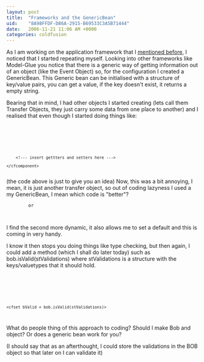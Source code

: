 ```yaml
---
layout: post
title:  "Frameworks and the GenericBean"
uid:	"8A98FFDF-D86A-2915-B69533C3A5B71444"
date:   2006-11-21 11:06 AM +0000
categories: coldfusion
---
```

As I am working on the application framework that I <a href="http://www.markdrew.co.uk/blog/index.cfm/2006/11/20/Creating-your-own-framework-and-why-you-should-do-it">mentioned before</a>, I noticed that I started repeating myself. Looking into other frameworks like Model-Glue you notice that there is a generic way of getting information out of an object (like the Event Object) so, for the configuration I created a GenericBean. This Generic bean can be initialised with a structure of key/value pairs, you can get a value, if the key doesn't exist, it returns a empty string.

Bearing that in mind, I had other objects I started creating (lets call them Transfer Objects, they just carry some data from one place to another) and I realised that even though I started doing things like:

<code>
	<cfcomponent name="Bob">
		<cfproperty name="name" default="">
		<cfproperty name="age" default="">
	
		<!--- insert gettters and setters here --->
	
	</cfcomponent>
</code>
(the code above is just to give you an idea)
Now, this was a bit annoying, I mean, it is just another transfer object, so out of coding lazyness I used a my GenericBean, I mean which code is "better"?

<code>
	<cfset Age = Bob.getAge()>
		or
	<cfset Age = Bob.getValue('age', 0)>
	
</code>

I find the second more dynamic, it also allows me to set a default and this is coming in very handy.

I know it then stops you doing things like type checking, but then again, I could add a method (which I shall do later today) such as bob.isValid(stValidations) where stValidations is a structure with the keys/valuetypes that it should hold.

<code>
	<cfset stValidations = StructNew()>
	<cfset stValidations.name = "string">
	<cfset stValiudations.age = "numeric">
		
	<cfset bValid = bob.isValid(stValidations)>
</code>


What do people thing of this approach to coding? Should I make Bob and object? Or does a generic bean work for you?

(I should say that as an afterthought, I could store the validations in the BOB object so that later on I can validate it)